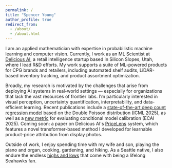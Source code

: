 ```yaml
---
permalink: /
title: "Spencer Young"
author_profile: true
redirect_from: 
  - /about/
  - /about.html
---
```


I am an applied mathematician with expertise in probabilistic machine learning and computer vision. Currently, I work as an ML Scientist at [Delicious AI](https://www.deliciousai.com/), a retail intelligence startup based in Silicon Slopes, Utah, where I lead R&D efforts. My work supports a suite of ML-powered products for CPG brands and retailers, including automated shelf audits, LiDAR-based inventory tracking, and product assortment optimization.

Broadly, my research is motivated by the challenges that arise from deploying AI systems in real-world settings — especially for organizations that lack the vast resources of frontier labs. I’m particularly interested in visual perception, uncertainty quantification, interpretability, and data-efficient learning. Recent publications include a [state-of-the-art deep count regression model](https://spencermyoung513.github.io/publication/ddpn) based on the Double Poisson distribution (ICML 2025), as well as a [new metric](https://spencermyoung513.github.io/publication/probcal) for evaluating conditional model calibration (ECAI 2025). Coming soon: a paper on Delicious AI's [PriceLens](https://spencermyoung513.github.io/publication/price_lens) system, which features a novel transformer-based method I developed for learnable product-price attribution from display photos.

Outside of work, I enjoy spending time with my wife and son, playing the piano and organ, cooking, gardening, and hiking. As a Seattle native, I also endure the endless [highs and lows](https://www.reddit.com/r/Seahawks/comments/17tzf77/every_week/) that come with being a lifelong Seahawks fan.
